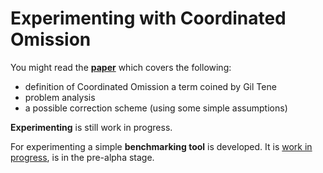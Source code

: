Experimenting with Coordinated Omission
==

You might read the **[paper](paper.md)** which covers the following:

* definition of Coordinated Omission a term coined by Gil Tene
* problem analysis
* a possible correction scheme (using some simple assumptions)

**Experimenting** is still work in progress.

For experimenting a simple **benchmarking tool** is developed. It is [work in progress](TODO.md), is in the pre-alpha stage.

